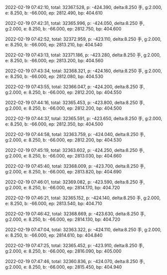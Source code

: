 2022-02-19 07:42:10, total: 32367.528, p: -424.390, delta:8.250 手, g:2.000, e: 8.250, b: -66.000, ep: 2812.490, bp: 404.610

2022-02-19 07:42:31, total: 32365.996, p: -424.050, delta:8.250 手, g:2.000, e: 8.250, b: -66.000, ep: 2812.750, bp: 404.600

2022-02-19 07:42:52, total: 32372.959, p: -423.110, delta:8.250 手, g:2.000, e: 8.250, b: -66.000, ep: 2813.210, bp: 404.540

2022-02-19 07:43:13, total: 32371.186, p: -423.280, delta:8.250 手, g:2.000, e: 8.250, b: -66.000, ep: 2813.200, bp: 404.560

2022-02-19 07:43:34, total: 32368.321, p: -424.160, delta:8.250 手, g:2.000, e: 8.250, b: -66.000, ep: 2812.080, bp: 404.530

2022-02-19 07:43:55, total: 32366.047, p: -424.200, delta:8.250 手, g:2.000, e: 8.250, b: -66.000, ep: 2812.200, bp: 404.550

2022-02-19 07:44:16, total: 32365.453, p: -423.800, delta:8.250 手, g:2.000, e: 8.250, b: -66.000, ep: 2812.200, bp: 404.500

2022-02-19 07:44:37, total: 32365.591, p: -423.650, delta:8.250 手, g:2.000, e: 8.250, b: -66.000, ep: 2812.350, bp: 404.500

2022-02-19 07:44:58, total: 32363.759, p: -424.040, delta:8.250 手, g:2.000, e: 8.250, b: -66.000, ep: 2812.200, bp: 404.530

2022-02-19 07:45:19, total: 32363.602, p: -424.250, delta:8.250 手, g:2.000, e: 8.250, b: -66.000, ep: 2813.030, bp: 404.660

2022-02-19 07:45:40, total: 32368.009, p: -423.700, delta:8.250 手, g:2.000, e: 8.250, b: -66.000, ep: 2813.820, bp: 404.690

2022-02-19 07:46:01, total: 32369.082, p: -423.590, delta:8.250 手, g:2.000, e: 8.250, b: -66.000, ep: 2814.170, bp: 404.720

2022-02-19 07:46:21, total: 32365.152, p: -424.140, delta:8.250 手, g:2.000, e: 8.250, b: -66.000, ep: 2813.540, bp: 404.710

2022-02-19 07:46:42, total: 32368.669, p: -423.630, delta:8.250 手, g:2.000, e: 8.250, b: -66.000, ep: 2814.130, bp: 404.720

2022-02-19 07:47:04, total: 32363.322, p: -424.110, delta:8.250 手, g:2.000, e: 8.250, b: -66.000, ep: 2814.610, bp: 404.840

2022-02-19 07:47:25, total: 32365.452, p: -423.910, delta:8.250 手, g:2.000, e: 8.250, b: -66.000, ep: 2816.090, bp: 405.000

2022-02-19 07:47:46, total: 32360.836, p: -424.070, delta:8.250 手, g:2.000, e: 8.250, b: -66.000, ep: 2815.450, bp: 404.940